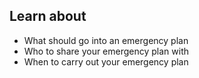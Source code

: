 ## Learn about

- What should go into an emergency plan
- Who to share your emergency plan with
- When to carry out your emergency plan

